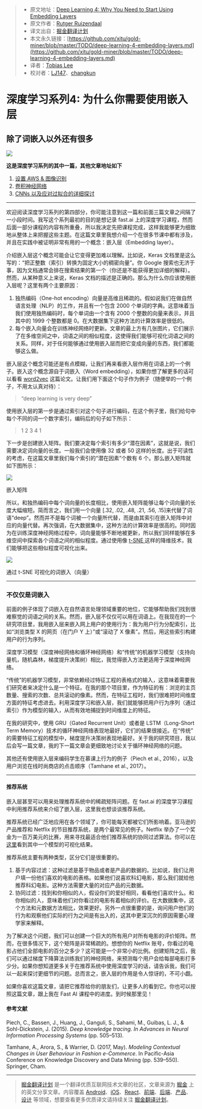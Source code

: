 
> * 原文地址：[Deep Learning 4: Why You Need to Start Using Embedding Layers](https://medium.com/towards-data-science/deep-learning-4-embedding-layers-f9a02d55ac12)
> * 原文作者：[Rutger Ruizendaal](https://medium.com/@r.ruizendaal)
> * 译文出自：[掘金翻译计划](https://github.com/xitu/gold-miner)
> * 本文永久链接：[https://github.com/xitu/gold-miner/blob/master/TODO/deep-learning-4-embedding-layers.md](https://github.com/xitu/gold-miner/blob/master/TODO/deep-learning-4-embedding-layers.md)
> * 译者：[Tobias Lee](http://tobiaslee.top)
> * 校对者：[LJ147](https://github.com/LJ147)、[changkun](https://github.com/changkun)

# 深度学习系列4:  为什么你需要使用嵌入层

## 除了词嵌入以外还有很多

![](https://cdn-images-1.medium.com/max/2000/1*sXNXYfAqfLUeiDXPCo130w.png)

**这是深度学习系列的其中一篇，其他文章地址如下**

1. [设置 AWS & 图像识别](https://github.com/xitu/gold-miner/blob/master/TODO/deep-learning-1-setting-up-aws-image-recognition.md)
2. [卷积神经网络](https://github.com/xitu/gold-miner/blob/master/TODO/deep-learning-2-convolutional-neural-networks.md)
3. [CNNs 以及应对过拟合的详细探讨](https://github.com/xitu/gold-miner/blob/master/TODO/deep-learning-3-more-on-cnns-handling-overfitting.md)

---

欢迎阅读深度学习系列的第四部分，你可能注意到这一篇和前面三篇文章之间隔了一小段时间。我写这个系列最初的目的是想记录 fast.ai 上的深度学习课程，然而后面一部分课程的内容有所重叠，所以我决定先把课程完成，这样我能够更为细致地从整体上来把握这些主题。在这篇文章里我想介绍一个在很多节课中都有涉及，并且在实践中被证明非常有用的一个概念：嵌入层（Embedding layer）。

介绍嵌入层这个概念可能会让它变得更加难以理解。比如说，Keras 文档里是这么写的：“把正整数（索引）转换为固定大小的稠密向量”。你 Google 搜索也无济于事，因为文档通常会排在搜索结果的第一个（你还是不能获得更加详细的解释）。然而，从某种意义上来说，Keras 文档的描述是正确的。那么为什么你应该使用嵌入层呢？这里有两个主要原因：

1. 独热编码（One-hot encoding）向量是高维且稀疏的。假如说我们在做自然语言处理（NLP）的工作，并且有一个包含 2000 个单词的字典。这意味着当我们使用独热编码时，每个单词由一个含有 2000 个整数的向量来表示，并且其中的 1999 个整数都是 0。在大数据集下这种方法的计算效率是很低的。
2. 每个嵌入向量会在训练神经网络时更新。文章的最上方有几张图片，它们展示了在多维空间之中，词语之间的相似程度，这使得我们能够可视化词语之间的关系。同样，对于任何能够通过使用嵌入层而把它变成向量的东西，我们都能够这么做。

嵌入层这个概念可能还是有点模糊，让我们再来看嵌入层作用在词语上的一个例子。嵌入这个概念源自于词嵌入（Word embedding），如果你想了解更多的话可以看看 [word2vec](https://arxiv.org/pdf/1301.3781.pdf) 这篇论文。让我们用下面这个句子作为例子（随便举的一个例子，不用太认真对待）：

> “deep learning is very deep”

使用嵌入层的第一步是通过索引对这个句子进行编码，在这个例子里，我们给句中每个不同的词一个数字索引，编码后的句子如下所示：

> 1 2 3 4 1

下一步是创建嵌入矩阵。我们要决定每个索引有多少“潜在因素”，这就是说，我们需要决定词向量的长度。一般我们会使用像 32 或者 50 这样的长度。出于可读性的考虑，在这篇文章里我们每个索引的“潜在因素”个数有 6 个。那么嵌入矩阵就如下图所示：

![](https://cdn-images-1.medium.com/max/1600/1*Di85w_0UTc6C3ilk5_LEgg.png)

嵌入矩阵

所以，和独热编码中每个词向量的长度相比，使用嵌入矩阵能够让每个词向量的长度大幅缩短。简而言之，我们用一个向量 [.32, .02, .48, .21, .56, .15]来代替了词语“deep”。然而并不是每个词被一个向量所代替，而是由其索引在嵌入矩阵中对应的向量代替。再次强调，在大数据集中，这种方法的计算效率是很高的。同时因为在训练深度神经网络过程中，词向量能够不断地被更新，所以我们同样能够在多维空间中探索各个词语之间的相似程度。通过使用像 [t-SNE ](https://lvdmaaten.github.io/tsne/) 这样的降维技术，我们能够把这些相似程度可视化出来。

![](https://cdn-images-1.medium.com/max/1600/1*m8Ahpl-lpVgm16CC-INGuw.png)

通过 t-SNE 可视化的词嵌入（向量）

---

### 不仅仅是词嵌入

前面的例子体现了词嵌入在自然语言处理领域重要的地位，它能够帮助我们找到很难察觉的词语之间的关系。然而，嵌入层不仅仅可以用在词语上。在我现在的一个研究项目里，我用嵌入层来嵌入网上用户的使用行为：我为用户行为分配索引，比如“浏览类型 X 的网页（在门户 Y 上）”或“滚动了 X 像素”。然后，用这些索引构建用户的行为序列。

深度学习模型（深度神经网络和循环神经网络）和“传统”的机器学习模型（支持向量机，随机森林，梯度提升决策树）相比，我觉得嵌入方法更适用于深度神经网络。

“传统”的机器学习模型，非常依赖经过特征工程的表格式的输入，这意味着需要我们研究者来决定什么是一个特征。在我的那个项目里，作为特征的有：浏览的主页数量、搜索的次数、总共滚动的像素。然而，在特征工程时，我们很难把时间维度方面的特征考虑进去。利用深度学习和嵌入层，我们就能够把用户行为序列（通过索引）作为模型的输入，从而有效地捕捉到时间维度上的特征。

在我的研究中，使用 GRU（Gated Recurrent Unit）或者是 LSTM（Long-Short Term Memory）技术的循环神经网络表现地最好，它们的结果很接近。在“传统” 的需要特征工程的模型中，梯度提升决策树表现地最好。关于我的研究项目，我以后会写一篇文章，我的下一篇文章会更细致地讨论关于循环神经网络的问题。

其他还有使用嵌入层来编码学生在慕课上行为的例子（Piech et al., 2016），以及用户浏览在线时尚商店的点击顺序（Tamhane et al., 2017）。

---

#### 推荐系统

嵌入层甚至可以用来处理推荐系统中的稀疏矩阵问题。在 fast.ai 的深度学习课程中利用推荐系统来介绍了嵌入层，这里我也想谈谈推荐系统。

推荐系统已经广泛地应用在各个领域了，你可能每天都被它们所影响着。亚马逊的产品推荐和 Netflix  的节目推荐系统，是两个最常见的例子。Netflix 举办了一个奖金为一百万美元的比赛，用来寻找最适合他们推荐系统的协同过滤算法。你可以在[这里](http://abeautifulwww.com/wp-content/uploads/2007/04/netflixAllMovies-blackBack3[5].jpg)看到其中一个模型的可视化结果。

推荐系统主要有两种类型，区分它们是很重要的。

1. 基于内容过滤：这种过滤是基于物品或者是产品的数据的。比如说，我们让用户填一份他们喜欢的电影的表格。如果他们说喜欢科幻电影，那么我们就给他推荐科幻电影。这种方法需要大量的对应产品的元数据。
2. 协同过滤：找到和你相似的人，假设你们的爱好相同，看看他们喜欢什么。和你相似的人，意味着他们对你看过的电影有着相似的评价。在大数据集中，这个方法和元数据方法相比，效果更好。另外一点很重要的是，询问用户他们的行为和观察他们实际的行为之间是有出入的，这其中更深沉次的原因需要心理学家来解释。

为了解决这个问题，我们可以创建一个巨大的所有用户对所有电影的评价矩阵。然而，在很多情况下，这个矩阵是非常稀疏的。想想你的 Netflix 账号，你看过的电影占他们全部电影的百分之多少？这可能是一个非常小的比例。创建矩阵之后，我们可以通过梯度下降算法训练我们的神经网络，来预测每个用户会给每部电影打多少分。如果你想知道更多关于在推荐系统中使用深度学习的话，请告诉我，我们可以一起来探讨更细节的问题。总而言之，嵌入层的作用是令人惊讶的，不可小觑。

如果你喜欢这篇文章，请把它推荐给你的朋友们，让更多人的看到它。你也可以按照这篇文章，跟上我在 Fast AI 课程中的进度。到时候那里见！

#### 参考文献

Piech, C., Bassen, J., Huang, J., Ganguli, S., Sahami, M., Guibas, L. J., & Sohl-Dickstein, J. (2015). *Deep knowledge tracing. In Advances in Neural Information Processing Systems* (pp. 505–513).

Tamhane, A., Arora, S., & Warrier, D. (2017, May). *Modeling Contextual Changes in User Behaviour in Fashion e-Commerce*. In Pacific-Asia Conference on Knowledge Discovery and Data Mining (pp. 539–550). Springer, Cham.

---

> [掘金翻译计划](https://github.com/xitu/gold-miner) 是一个翻译优质互联网技术文章的社区，文章来源为 [掘金](https://juejin.im) 上的英文分享文章。内容覆盖 [Android](https://github.com/xitu/gold-miner#android)、[iOS](https://github.com/xitu/gold-miner#ios)、[React](https://github.com/xitu/gold-miner#react)、[前端](https://github.com/xitu/gold-miner#前端)、[后端](https://github.com/xitu/gold-miner#后端)、[产品](https://github.com/xitu/gold-miner#产品)、[设计](https://github.com/xitu/gold-miner#设计) 等领域，想要查看更多优质译文请持续关注 [掘金翻译计划](https://github.com/xitu/gold-miner)。
